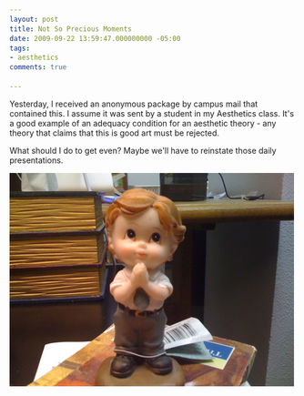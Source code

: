 ```yaml
---
layout: post
title: Not So Precious Moments
date: 2009-09-22 13:59:47.000000000 -05:00
tags:
- aesthetics
comments: true

---
```


<p>Yesterday, I received an anonymous package by campus mail that contained this. I assume it was sent by a student in my Aesthetics class. It's a good example of an adequacy condition for an aesthetic theory - any theory that claims that this is good art must be rejected.</p>
<p>What should I do to get even? Maybe we'll have to reinstate those daily presentations.</p>

![A Package](/images/2009/package-figurine.jpg)
